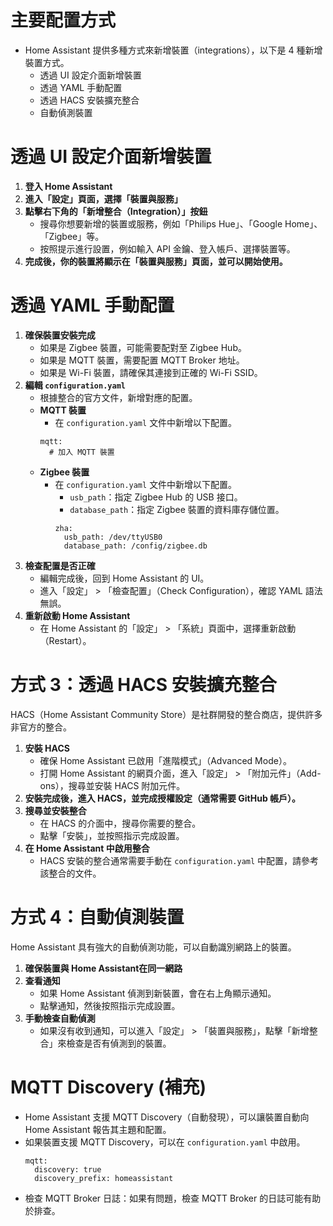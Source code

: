 # 主要配置方式
- Home Assistant 提供多種方式來新增裝置（integrations），以下是 4 種新增裝置方式。
  - 透過 UI 設定介面新增裝置
  - 透過 YAML 手動配置
  - 透過 HACS 安裝擴充整合
  - 自動偵測裝置

# 透過 UI 設定介面新增裝置
1. **登入 Home Assistant**
2. **進入「設定」頁面，選擇「裝置與服務」**
3. **點擊右下角的「新增整合（Integration）」按鈕**
   - 搜尋你想要新增的裝置或服務，例如「Philips Hue」、「Google Home」、「Zigbee」等。
   - 按照提示進行設置，例如輸入 API 金鑰、登入帳戶、選擇裝置等。
4. **完成後，你的裝置將顯示在「裝置與服務」頁面，並可以開始使用。**

# 透過 YAML 手動配置
1. **確保裝置安裝完成**
   - 如果是 Zigbee 裝置，可能需要配對至 Zigbee Hub。
   - 如果是 MQTT 裝置，需要配置 MQTT Broker 地址。
   - 如果是 Wi-Fi 裝置，請確保其連接到正確的 Wi-Fi SSID。
2. **編輯 `configuration.yaml`**
   - 根據整合的官方文件，新增對應的配置。
   - **MQTT 裝置**
     - 在 `configuration.yaml` 文件中新增以下配置。 
     ```
     mqtt:
       # 加入 MQTT 裝置
     ```
   - **Zigbee 裝置**
     - 在 `configuration.yaml` 文件中新增以下配置。
       - `usb_path`：指定 Zigbee Hub 的 USB 接口。
       - `database_path`：指定 Zigbee 裝置的資料庫存儲位置。
       ```
       zha:
         usb_path: /dev/ttyUSB0
         database_path: /config/zigbee.db  
       ```
3. **檢查配置是否正確**
   - 編輯完成後，回到 Home Assistant 的 UI。
   - 進入「設定」 > 「檢查配置」（Check Configuration），確認 YAML 語法無誤。
4. **重新啟動 Home Assistant**
   - 在 Home Assistant 的「設定」 > 「系統」頁面中，選擇重新啟動（Restart）。

# 方式 3：透過 HACS 安裝擴充整合
HACS（Home Assistant Community Store）是社群開發的整合商店，提供許多非官方的整合。
1. **安裝 HACS**
   - 確保 Home Assistant 已啟用「進階模式」（Advanced Mode）。
   - 打開 Home Assistant 的網頁介面，進入「設定」 > 「附加元件」（Add-ons），搜尋並安裝 HACS 附加元件。
2. **安裝完成後，進入 HACS，並完成授權設定（通常需要 GitHub 帳戶）。**
3. **搜尋並安裝整合**
   - 在 HACS 的介面中，搜尋你需要的整合。
   - 點擊「安裝」，並按照指示完成設置。
4. **在 Home Assistant 中啟用整合**
   - HACS 安裝的整合通常需要手動在 `configuration.yaml` 中配置，請參考該整合的文件。

# 方式 4：自動偵測裝置
Home Assistant 具有強大的自動偵測功能，可以自動識別網路上的裝置。
1. **確保裝置與 Home Assistant在同一網路**
2. **查看通知**
   - 如果 Home Assistant 偵測到新裝置，會在右上角顯示通知。
   - 點擊通知，然後按照指示完成設置。
3. **手動檢查自動偵測**
   - 如果沒有收到通知，可以進入「設定」 > 「裝置與服務」，點擊「新增整合」來檢查是否有偵測到的裝置。

# MQTT Discovery (補充)  
- Home Assistant 支援 MQTT Discovery（自動發現），可以讓裝置自動向 Home Assistant 報告其主題和配置。
- 如果裝置支援 MQTT Discovery，可以在 `configuration.yaml` 中啟用。
  ```
  mqtt:  
    discovery: true  
    discovery_prefix: homeassistant
  ```  
- 檢查 MQTT Broker 日誌：如果有問題，檢查 MQTT Broker 的日誌可能有助於排查。
